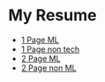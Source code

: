 # My Resume

- [1 Page ML](https://github.com/kalpeshdusane/My-Resume/blob/master/1page%20(tech).pdf)
- [1 Page non tech](https://github.com/kalpeshdusane/My-Resume/blob/master/1page%20(non%20tech).pdf)
- [2 Page ML](https://github.com/kalpeshdusane/My-Resume/blob/master/2page%20(tech).pdf)
- [2 Page non ML](https://github.com/kalpeshdusane/My-Resume/blob/master/2page%20(non%20tech).pdf)
